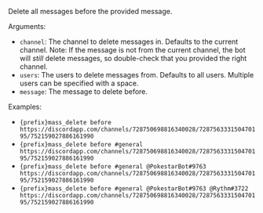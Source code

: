 Delete all messages before the provided message.

Arguments:
* `channel`: The channel to delete messages in. Defaults to the current channel. Note: If the message is not from the current channel, the bot will *still* delete messages, so double-check that you provided the right channel.
* `users`: The users to delete messages from. Defaults to all users. Multiple users can be specified with a space.
* `message`: The message to delete before.

Examples:
* `{prefix}mass_delete before https://discordapp.com/channels/728750698816340028/728756333150470195/752159027886161990`
* `{prefix}mass_delete before #general https://discordapp.com/channels/728750698816340028/728756333150470195/752159027886161990`
* `{prefix}mass_delete before #general @PokestarBot#9763 https://discordapp.com/channels/728750698816340028/728756333150470195/752159027886161990`
* `{prefix}mass_delete before #general @PokestarBot#9763 @Rythm#3722 https://discordapp.com/channels/728750698816340028/728756333150470195/752159027886161990`
